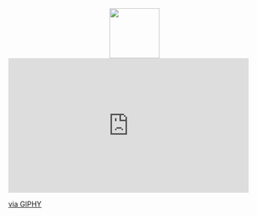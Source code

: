 <div id="header" align="center">
  <img src="https://media.giphy.com/media/LbwJp26pqGf0k/giphy.gif" width="100"/>
</div>


<iframe src="https://giphy.com/embed/LbwJp26pqGf0k" width="480" height="269" frameBorder="0" class="giphy-embed" allowFullScreen></iframe><p><a href="https://giphy.com/gifs/dinosaur-LbwJp26pqGf0k">via GIPHY</a></p>




